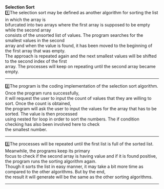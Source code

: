 **Selection Sort**             
1️⃣The selection sort may be defined as another algorithm for sorting the list in which the array is                                        
bifurcated into two arrays where the first array is supposed to be empty while the second array                                    
consists of the unsorted list of values. The program searches for the smallest values in the second                                        
array and when the value is found, it has been moved to the beginning of the first array that was empty.   
The approach is repeated again and the next smallest values will be shifted to the second index of the first                
array. The processes will keep on repeating until the second array became empty.                     

-------------------------------------------------------------------------------------------------------------------------------------------
2️⃣The  program is the coding implementation of the selection sort algorithm. Once the program runs successfully,                      
it will request the user to input the count of values that they are willing to sort. Once the count is obtained,            
the program will ask the user to input the values for the array that has to be sorted. The value is then processed                         
using nested for loop in order to sort the numbers. The if condition checking has also been involved here to check               
the smallest number.                              

----------------------------------------------------------------------------------------------------------------------------------------------
3️⃣The processes will be repeated until the first list is full of the sorted list. Meanwhile, the programs keep its primary                                           
focus to check if the second array is having value and if it is found positive, the program runs the sorting algorithm again.                          
Though it sorts the list in easy manner, it may take a bit more time as compared to the other algorithms. But by the end,                            
the result it will generate will be the same as the other sorting algorithms.                                   

 ----------------------------------------------------------------------------------------------------------------------------------------------       
 
